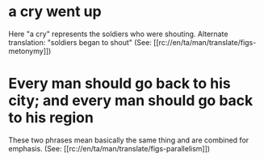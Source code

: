 # a cry went up

Here "a cry" represents the soldiers who were shouting. Alternate translation: "soldiers began to shout" (See: [[rc://en/ta/man/translate/figs-metonymy]])

# Every man should go back to his city; and every man should go back to his region

These two phrases mean basically the same thing and are combined for emphasis. (See: [[rc://en/ta/man/translate/figs-parallelism]])

